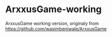 # ArxxusGame-working
ArxxusGame working version, originaly from https://github.com/wasimbeniwale/ArxxusGame
